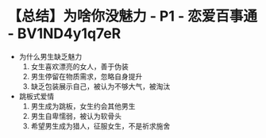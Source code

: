 # 【总结】为啥你没魅力 - P1 - 恋爱百事通 - BV1ND4y1q7eR

-   为什么男生缺乏魅力
    1.  女生喜欢漂亮的女人，善于伪装
    2.  男生停留在物质需求，忽略自身提升
    3.  缺乏包装展示自己，被认为不够大气，被淘汰
-   跳板式爱情
    1.  男生成为跳板，女生约会其他男生
    2.  男生自卑懦弱，被认为软骨头
    3.  希望男生成为猎人，征服女生，不是祈求施舍